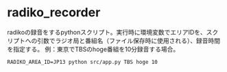 # radiko_recorder
radikoの録音をするpythonスクリプト。実行時に環境変数でエリアIDを、スクリプトへの引数でラジオ局と番組名（ファイル保存時に使用される）、録音時間を指定する。
例：東京でTBSのhoge番組を10分録音する場合。
```
RADIKO_AREA_ID=JP13 python src/app.py TBS hoge 10
```
